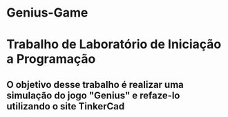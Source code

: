 # Genius-Game

<h1>Trabalho de Laboratório de Iniciação a Programação</h1>
<h2>O objetivo desse trabalho é realizar uma simulação do jogo "Genius" e refaze-lo utilizando o site TinkerCad</h2>
